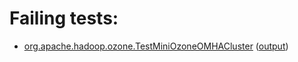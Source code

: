 # Failing tests: 

 * [org.apache.hadoop.ozone.TestMiniOzoneOMHACluster](hadoop-ozone/integration-test/org.apache.hadoop.ozone.TestMiniOzoneOMHACluster.txt) ([output](hadoop-ozone/integration-test/org.apache.hadoop.ozone.TestMiniOzoneOMHACluster-output.txt))
